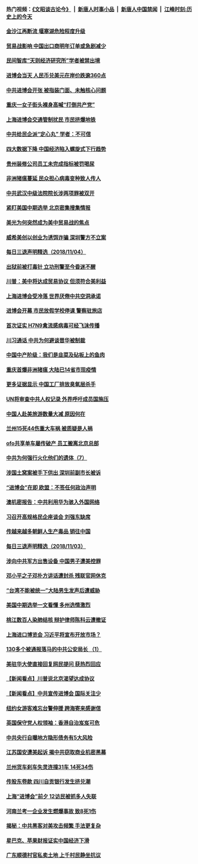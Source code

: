 #### 热门视频：[《文昭谈古论今》](https://github.com/gfw-breaker/wenzhao/blob/master/README.md?t=11051533) &nbsp;|&nbsp; [新唐人时事小品](https://github.com/gfw-breaker/ntdtv-comedy/blob/master/README.md?t=11051533) &nbsp;|&nbsp; [新唐人中国禁闻](https://github.com/gfw-breaker/ntdtv-news/blob/master/README.md?t=11051533) &nbsp;|&nbsp; [江峰时刻:历史上的今天](https://github.com/gfw-breaker/today-in-history/blob/master/README.md?t=11051533) 


#### [金沙江再断流 堰塞湖危险程度升级](../pages/nsc413/n10831149.md?t=11051533) 

#### [贸易战影响 中国出口商明年订单或急剧减少](../pages/nsc413/n10830605.md?t=11051533) 

#### [民间智库“天则经济研究所”学者被禁出境](../pages/nsc413/n10831181.md?t=11051533) 

#### [进博会当天 人民币兑美元在岸价跌逾360点](../pages/nsc413/n10830988.md?t=11051533) 

#### [中共进博会开张 被指装门面、未触核心问题](../pages/nsc413/n10831297.md?t=11051533) 

#### [重庆一女子街头裸身高喊“打倒共产党”](../pages/nsc413/n10831191.md?t=11051533) 

#### [上海进博会交通管制扰民 市民挤爆地铁](../pages/nsc413/n10830911.md?t=11051533) 

#### [中共给民企派“定心丸” 学者：不可信](../pages/nsc413/n10829156.md?t=11051533) 

#### [四大数据下降 中国经济陷入螺旋式下行趋势](../pages/nsc413/n10830092.md?t=11051533) 

#### [贵州装修公司员工未完成指标被罚喝尿](../pages/nsc413/n10830862.md?t=11051533) 

#### [非洲猪瘟蔓延 民众担心病毒变种致人传人](../pages/nsc413/n10830722.md?t=11051533) 

#### [中共武汉中级法院院长涉两项罪被双开](../pages/nsc413/n10830295.md?t=11051533) 

#### [紧盯美国中期选举 北京密集搜集情报](../pages/nsc413/n10830469.md?t=11051533) 

#### [美光为何突然成为美中贸易战的焦点](../pages/nsc413/n10830078.md?t=11051533) 

#### [威希美创以创业为诱饵诈骗 深圳警方不立案](../pages/nsc413/n10830065.md?t=11051533) 

#### [每日三退声明精选（2018/11/04）](../pages/nsc413/n10830509.md?t=11051533) 

#### [出狱前被打毒针 立功刑警至今昏迷不醒](../pages/nsc413/n10828121.md?t=11051533) 

#### [川普：美中将达成贸易协议 但须符合美利益](../pages/nsc413/n10829982.md?t=11051533) 

#### [上海进博会受冷落 世界厌倦中共空洞承诺](../pages/nsc413/n10829942.md?t=11051533) 

#### [进博会开幕 市民放假学校停课 警察驻旅店](../pages/nsc413/n10829858.md?t=11051533) 

#### [首次证实 H7N9禽流感病毒可经飞沫传播](../pages/nsc413/n10829905.md?t=11051533) 

#### [川习通话 中共为何避谈晋华被制裁](../pages/nsc413/n10829666.md?t=11051533) 

#### [中国中产阶级：我们是韭菜及砧板上的鱼肉](../pages/nsc413/n10829802.md?t=11051533) 

#### [重庆首爆非洲猪瘟 大陆已14省市现疫情](../pages/nsc413/n10829872.md?t=11051533) 

#### [更多证据显示 中国工厂排放臭氧层杀手](../pages/nsc413/n10829755.md?t=11051533) 

#### [UN将审查中共人权记录 外界呼吁成员国施压](../pages/nsc413/n10829693.md?t=11051533) 

#### [中国人赴美旅游数量大减 原因何在](../pages/nsc413/n10827966.md?t=11051533) 

#### [兰州15死44伤重大车祸 被质疑是人祸](../pages/nsc413/n10829627.md?t=11051533) 

#### [ofo共享单车屡传破产 员工搬离北京总部](../pages/nsc413/n10829592.md?t=11051533) 

#### [中共为何强行火化他们的遗体（7）](../pages/nsc413/n10828631.md?t=11051533) 


#### [涉国土窝案被手下供出 深圳前副市长被诉](../pages/nsc413/n10829155.md?t=11051533) 

#### [“进博会”在即 欧盟：不签任何政治声明](../pages/nsc413/n10829255.md?t=11051533) 

#### [澳机密报告：中共利用华为骇入外国网络](../pages/nsc413/n10828741.md?t=11051533) 

#### [习召开高规格民企座谈会 刘强东缺席](../pages/nsc413/n10828929.md?t=11051533) 

#### [传越来越多朝鲜人生产毒品 销往中国](../pages/nsc413/n10829067.md?t=11051533) 

#### [每日三退声明精选（2018/11/03）](../pages/nsc413/n10828921.md?t=11051533) 

#### [涉向中共军方出售设备 中国男子遭美控罪](../pages/nsc413/n10828486.md?t=11051533) 

#### [邓小平之子邓朴方讲话遭封杀 残联官网休克](../pages/nsc413/n10828825.md?t=11051533) 

#### [“台湾不能被统一”大陆男生发声后遭威胁](../pages/nsc413/n10828629.md?t=11051533) 

#### [美国中期选举一文看懂 多州选情激烈](../pages/nsc413/n10828515.md?t=11051533) 

#### [桃江数百人染肺结核 辩护律师陈科云遭撤证](../pages/nsc413/n10828485.md?t=11051533) 

#### [上海进口博览会 习近平将宣布开放市场？](../pages/nsc413/n10828470.md?t=11051533) 

#### [130多个被通报落马的中共公安局长 （1）](../pages/nsc413/n10826019.md?t=11051533) 

#### [美驻华大使直接回复网民提问 获热烈回应](../pages/nsc413/n10828446.md?t=11051533) 

#### [【新闻看点】川普说北京渴望达成协议](../pages/nsc413/n10828344.md?t=11051533) 

#### [【新闻看点】中共宣传进博会 国际关注少](../pages/nsc413/n10828305.md?t=11051533) 

#### [纽约女游客难忘台警伸援 跨海寄来感谢信](../pages/nsc413/n10828415.md?t=11051533) 

#### [英国保守党人权领袖：香港自治岌岌可危](../pages/nsc413/n10828417.md?t=11051533) 

#### [中共央行自曝地方隐形债务有5大风险](../pages/nsc413/n10828371.md?t=11051533) 

#### [江苏国安遭美起诉 揭中共窃取商业机密黑幕](../pages/nsc413/n10827004.md?t=11051533) 

#### [兰州货车刹车失灵连撞31车 14死34伤](../pages/nsc413/n10828191.md?t=11051533) 

#### [传股东卷款 四川自贡银行发生挤兑潮](../pages/nsc413/n10828303.md?t=11051533) 

#### [上海“进博会”前夕 12访民被抓多人失联](../pages/nsc413/n10828197.md?t=11051533) 

#### [河南兰考一企业发生燃爆事故 致8死1伤](../pages/nsc413/n10828178.md?t=11051533) 


#### [揭秘：中共黑客对美攻击频繁 手法更复杂](../pages/nsc413/n10827229.md?t=11051533) 

#### [星巴克、苹果财报证实中国经济下滑](../pages/nsc413/n10827815.md?t=11051533) 

#### [广东顺德村官私卖土地 上千村民静坐抗议](../pages/nsc413/n10826832.md?t=11051533) 

